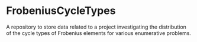 # FrobeniusCycleTypes
A repository to store data related to a project investigating the distribution of the cycle types of Frobenius elements for various enumerative problems.
